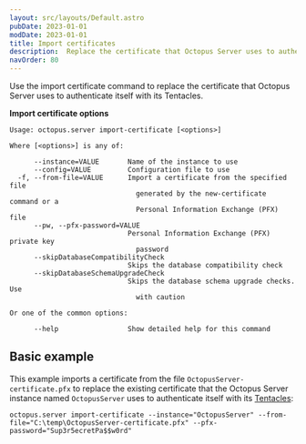 ```yaml
---
layout: src/layouts/Default.astro
pubDate: 2023-01-01
modDate: 2023-01-01
title: Import certificates
description:  Replace the certificate that Octopus Server uses to authenticate itself with its Tentacles
navOrder: 80
---
```


Use the import certificate command to replace the certificate that Octopus Server uses to authenticate itself with its Tentacles.

**Import certificate options**

```
Usage: octopus.server import-certificate [<options>]

Where [<options>] is any of:

      --instance=VALUE       Name of the instance to use
      --config=VALUE         Configuration file to use
  -f, --from-file=VALUE      Import a certificate from the specified file
                               generated by the new-certificate command or a
                               Personal Information Exchange (PFX) file
      --pw, --pfx-password=VALUE
                             Personal Information Exchange (PFX) private key
                               password
      --skipDatabaseCompatibilityCheck
                             Skips the database compatibility check
      --skipDatabaseSchemaUpgradeCheck
                             Skips the database schema upgrade checks. Use
                               with caution

Or one of the common options:

      --help                 Show detailed help for this command
```

## Basic example

This example imports a certificate from the file `OctopusServer-certificate.pfx` to replace the existing certificate that the Octopus Server instance named `OctopusServer` uses to authenticate itself with its [Tentacles](/docs/infrastructure/deployment-targets/tentacle/windows/):

```
octopus.server import-certificate --instance="OctopusServer" --from-file="C:\temp\OctopusServer-certificate.pfx" --pfx-password="Sup3r5ecretPa$$w0rd"
```
